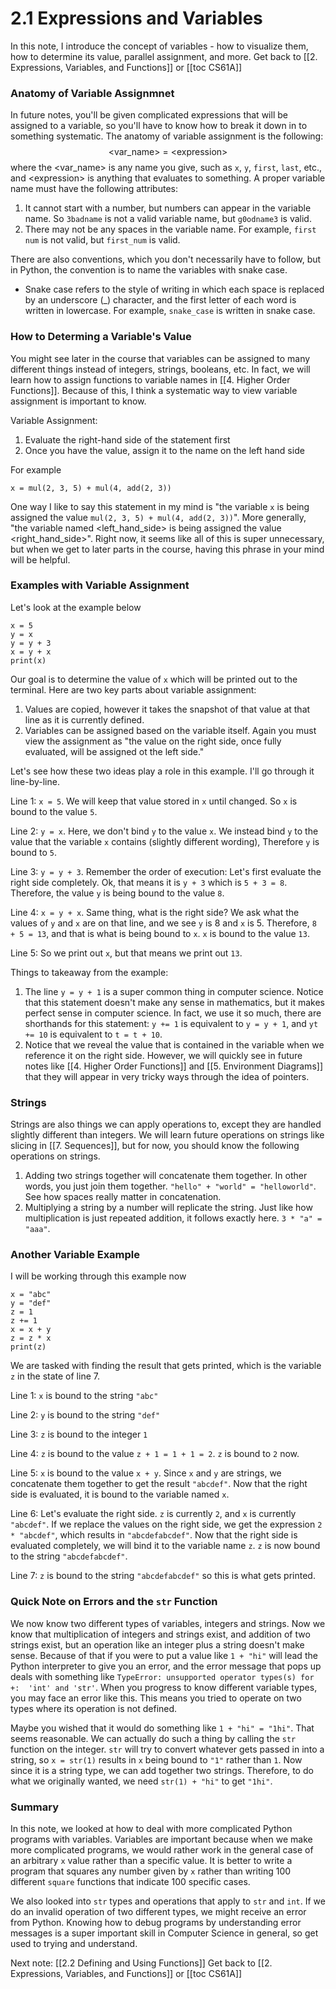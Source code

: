 # 2.1 Expressions and Variables
In this note, I introduce the concept of variables - how to visualize them, how to determine its value, parallel assignment, and more.
Get back to [[2. Expressions, Variables, and Functions]] or [[toc CS61A]]

### Anatomy of Variable Assignmnet
In future notes, you'll be given complicated expressions that will be assigned to a variable, so you'll have to know how to break it down in to something systematic. The anatomy of variable assignment is the following:
$$\text{<var\_name> = <expression>}$$
where the $\text{<var\_name>}$ is any name you give, such as `x`, `y`, `first`, `last`, etc., and $\text{<expression>}$ is anything that evaluates to something. A proper variable name must have the following attributes:
1. It cannot start with a number, but numbers can appear in the variable name. So `3badname` is not a valid variable name, but `g0odname3` is valid.
2. There may not be any spaces in the variable name. For example, `first num` is not valid, but `first_num` is valid.


There are also conventions, which you don't necessarily have to follow, but in Python, the convention is to name the variables with snake case.
- Snake case refers to the style of writing in which each space is replaced by an underscore $(\_)$ character, and the first letter of each word is written in lowercase. For example, `snake_case` is written in snake case.

### How to Determing a Variable's Value
You might see later in the course that variables can be assigned to many different things instead of integers, strings, booleans, etc. In fact, we will learn how to assign functions to variable names in [[4. Higher Order Functions]]. Because of this, I think a systematic way to view variable assignment is important to know. 

Variable Assignment:
1. Evaluate the right-hand side of the statement first
2. Once you have the value, assign it to the name on the left hand side

For example
```
x = mul(2, 3, 5) + mul(4, add(2, 3))
```
One way I like to say this statement in my mind is "the variable `x` is being assigned the value `mul(2, 3, 5) + mul(4, add(2, 3))`". More generally, "the variable named $\text{<left\_hand\_side>}$ is being assigned the value $\text{<right\_hand\_side>}$". Right now, it seems like all of this is super unnecessary, but when we get to later parts in the course, having this phrase in your mind will be helpful. 

### Examples with Variable Assignment
Let's look at the example below
```
x = 5
y = x
y = y + 3
x = y + x
print(x)
```
Our goal is to determine the value of `x` which will be printed out to the terminal. Here are two key parts about variable assignment:
1. Values are copied, however it takes the snapshot of that value at that line as it is currently defined.
2. Variables can be assigned based on the variable itself. Again you must view the assignment as "the value on the right side, once fully evaluated, will be assigned ot the left side."

Let's see how these two ideas play a role in this example. I'll go through it line-by-line.

Line 1: `x = 5`. We will keep that value stored in `x` until changed. So `x` is bound to the value `5`. 

Line 2: `y = x`. Here, we don't bind `y` to the value `x`. We instead bind `y` to the value that the variable `x` contains (slightly different wording), Therefore `y` is bound to `5`.

Line 3: `y = y + 3`. Remember the order of execution: Let's first evaluate the right side completely. Ok, that means it is `y + 3` which is `5 + 3 = 8`. Therefore, the value `y` is being bound to the value `8`. 

Line 4: `x = y + x`. Same thing, what is the right side? We ask what the values of `y` and `x` are on that line, and we see `y` is 8 and `x` is 5. Therefore, `8 + 5 = 13`, and that is what is being bound to `x`. `x` is bound to the value `13`.

Line 5: So we print out `x`, but that means we print out `13`. 

Things to takeaway from the example:
1. The line `y = y + 1` is a super common thing in computer science. Notice that this statement doesn't make any sense in mathematics, but it makes perfect sense in computer science. In fact, we use it so much, there are shorthands for this statement: `y += 1` is equivalent to `y = y + 1`, and `yt += 10` is equivalent to `t = t + 10`.
2. Notice that we reveal the value that is contained in the variable when we reference it on the right side. However, we will quickly see in future notes like [[4. Higher Order Functions]] and [[5. Environment Diagrams]] that they will appear in very tricky ways through the idea of pointers.

### Strings 
Strings are also things we can apply operations to, except they are handled slightly different than integers. We will learn future operations on strings like slicing in [[7. Sequences]], but for now, you should know the following operations on strings. 
1. Adding two strings together will concatenate them together. In other words, you just join them together. `"hello" + "world" = "helloworld"`. See how spaces really matter in concatenation.
2. Multiplying a string by a number will replicate the string. Just like how multiplication is just repeated addition, it follows exactly here. `3 * "a" = "aaa"`.

### Another Variable Example
I will be working through this example now
```
x = "abc"
y = "def"
z = 1
z += 1
x = x + y
z = z * x
print(z)
```

We are tasked with finding the result that gets printed, which is the variable `z` in the state of line 7. 

Line 1: `x` is bound to the string `"abc"`

Line 2: `y` is bound to the string `"def"`

Line 3: `z` is bound to the integer `1`

Line 4: `z` is bound to the value `z + 1 = 1 + 1 = 2`. `z` is bound to `2` now. 

Line 5: `x` is bound to the value `x + y`. Since `x` and `y` are strings, we concatenate them together to get the result `"abcdef"`. Now that the right side is evaluated, it is bound to the variable named `x`.

Line 6: Let's evaluate the right side. `z` is currently `2`, and `x` is currently `"abcdef"`. If we replace the values on the right side, we get the expression `2 * "abcdef"`, which results in `"abcdefabcdef"`. Now that the right side is evaluated completely, we will bind it to the variable name `z`. `z` is now bound to the string `"abcdefabcdef"`. 

Line 7: `z` is bound to the string `"abcdefabcdef"` so this is what gets printed.

### Quick Note on Errors and the `str` Function
We now know two different types of variables, integers and strings. Now we know that multiplication of integers and strings exist, and addition of two strings exist, but an operation like an integer plus a string doesn't make sense. Because of that if you were to put a value like `1 + "hi"` will lead the Python interpreter to give you an error, and the error message that pops up deals with something like `TypeError: unsupported operator types(s) for +:  'int' and 'str'`. When you progress to know different variable types, you may face an error like this. This means you tried to operate on two types where its operation is not defined. 

Maybe you wished that it would do something like `1 + "hi" = "1hi"`. That seems reasonable. We can actually do such a thing by calling the `str` function on the integer. `str` will try to convert whatever gets passed in into a string, so `x = str(1)` results in `x` being bound to `"1"` rather than `1`. Now since it is a string type, we can add together two strings. Therefore, to do what we originally wanted, we need `str(1) + "hi"` to get `"1hi"`.

### Summary
In this note, we looked at how to deal with more complicated Python programs with variables. Variables are important because when we make more complicated programs, we would rather work in the general case of an arbitrary `x` value rather than a specific value. It is better to write a program that squares any number given by `x` rather than writing 100 different `square` functions that indicate 100 specific cases. 

We also looked into `str` types and operations that apply to `str` and `int`. If we do an invalid operation of two different types, we might receive an error from Python. Knowing how to debug programs by understanding error messages is a super important skill in Computer Science in general, so get used to trying and understand.

Next note: [[2.2 Defining and Using Functions]]
Get back to [[2. Expressions, Variables, and Functions]] or [[toc CS61A]]
